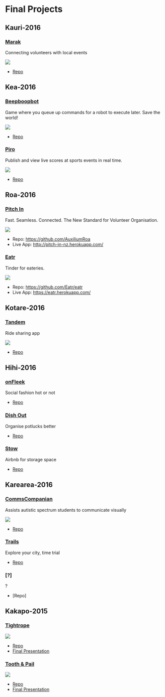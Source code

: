 # Final Projects

Kauri-2016
------------

### [Marak](https://www.marak.nz)

Connecting volunteers with local events

![](images/marak.png)

* [Repo](https://github.com/kauri-2016/marak)

Kea-2016
---------
### [Beepboopbot](http://beepboopbot.com)

Game where you queue up commands for a robot to execute later. Save the world!

![](images/beepboopbot.png)

* [Repo](https://github.com/BeepBoopBot/BeepBoopBot)

### [Piro](https://piro-score.herokuapp.com/)

Publish and view live scores at sports events in real time.

![](images/piro.png)

* [Repo](https://github.com/piro-inc/piro)

Roa-2016
----------

### [Pitch In](https://github.com/AuxiliumRoa)

Fast. Seamless. Connected. The New Standard for Volunteer Organisation.

![](images/pitch-in.png)

- Repo: https://github.com/AuxiliumRoa
- Live App: http://pitch-in-nz.herokuapp.com/

### [Eatr](https://github.com/Eatr/eatr)

Tinder for eateries.

![](images/eatr.png)

- Repo: https://github.com/Eatr/eatr
- Live App: https://eatr.herokuapp.com/


Kotare-2016
-----------

### [Tandem](https://github.com/Tandem-NZ/tandem)

Ride sharing app

![](images/tandem.png)

* [Repo](https://github.com/Tandem-NZ/tandem)


Hihi-2016
---------

### [onFleek](https://github.com/andrew-travis-wadman/TBD)

Social fashion hot or not 

* [Repo](https://github.com/andrew-travis-wadman/TBD)


### [Dish Out](https://github.com/James-Sangalli/DishOut)

Organise potlucks better

* [Repo](https://github.com/James-Sangalli/DishOut)


### [Stow](https://github.com/rawad-alawar/stow) 

Airbnb for storage space

* [Repo](https://github.com/rawad-alawar/stow)
 

Karearea-2016
-------------

### [CommsCompanian](https://github.com/melissa-c/Comms)

Assists autistic spectrum students to communicate visually

![](images/comms_companion.png)

* [Repo](https://github.com/melissa-c/Comms)


### [Trails](https://github.com/danieldelacruz01/trails)

Explore your city, time trial

* [Repo](https://github.com/danieldelacruz01/trails)


### [?]

?

* [Repo]


Kakapo-2015
-----------

### [Tightrope](https://github.com/kakapo2016-projects/tightrope)

![](images/tightrope.png)

* [Repo](https://github.com/kakapo2016-projects/tightrope)
* [Final Presentation](https://www.youtube.com/watch?v=E8keq_d2u6U&feature=youtu.be)


### [Tooth & Pail](http://toothandpail.herokuapp.com/)

![](images/tooth_and_pail.png)

* [Repo](https://github.com/kakapo2016-projects/tooth-and-pail)
* [Final Presentation](https://www.youtube.com/watch?v=6amWNhbr9Hk&feature=youtu.be)

